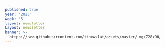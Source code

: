 ```yaml
---
published: true
year: '2021'
week: '5'
layout: newsletter
Layout: newsletter
banner: >-
  https://raw.githubusercontent.com/itnewslat/assets/master/img/728x90/Banner-Resumen.jpg
---
```

